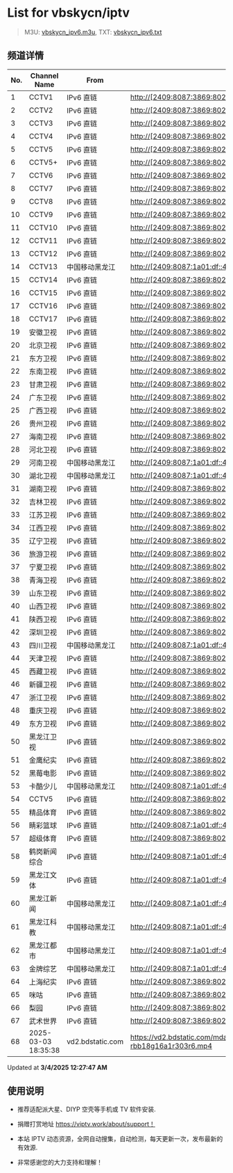 # List for **vbskycn/iptv**

> M3U: [vbskycn_ipv6.m3u](./vbskycn_ipv6.m3u ), TXT: [vbskycn_ipv6.txt](./txt/vbskycn_ipv6.txt )

## 频道详情

| No. | Channel Name | From | Source |
| --- | ------------ | ---- | ------ |
| 1 | CCTV1 | IPv6 直链 | <http://[2409:8087:3869:8021:1001::e5]:6610/PLTV/88888888/224/3221225618/2/index.m3u8> |
| 2 | CCTV2 | IPv6 直链 | <http://[2409:8087:3869:8021:1001::e5]:6610/PLTV/88888888/224/3221225619/2/index.m3u8> |
| 3 | CCTV3 | IPv6 直链 | <http://[2409:8087:3869:8021:1001::e5]:6610/PLTV/88888888/224/3221225634/2/index.m3u8> |
| 4 | CCTV4 | IPv6 直链 | <http://[2409:8087:3869:8021:1001::e5]:6610/PLTV/88888910/224/3221225621/index.m3u8> |
| 5 | CCTV5 | IPv6 直链 | <http://[2409:8087:3869:8021:1001::e5]:6610/PLTV/88888888/224/3221225633/2/index.m3u8> |
| 6 | CCTV5+ | IPv6 直链 | <http://[2409:8087:3869:8021:1001::e5]:6610/PLTV/88888910/224/3221225706/index.m3u8> |
| 7 | CCTV6 | IPv6 直链 | <http://[2409:8087:3869:8021:1001::e5]:6610/PLTV/88888888/224/3221225650/2/index.m3u8> |
| 8 | CCTV7 | IPv6 直链 | <http://[2409:8087:3869:8021:1001::e5]:6610/PLTV/88888888/224/3221225644/2/index.m3u8> |
| 9 | CCTV8 | IPv6 直链 | <http://[2409:8087:3869:8021:1001::e5]:6610/PLTV/88888910/224/3221225631/index.m3u8> |
| 10 | CCTV9 | IPv6 直链 | <http://[2409:8087:3869:8021:1001::e5]:6610/PLTV/88888888/224/3221225646/2/index.m3u8> |
| 11 | CCTV10 | IPv6 直链 | <http://[2409:8087:3869:8021:1001::e5]:6610/PLTV/88888888/224/3221225627/2/index.m3u8> |
| 12 | CCTV11 | IPv6 直链 | <http://[2409:8087:3869:8021:1001::e5]:6610/PLTV/88888910/224/3221225628/index.m3u8> |
| 13 | CCTV12 | IPv6 直链 | <http://[2409:8087:3869:8021:1001::e5]:6610/PLTV/88888910/224/3221225637/index.m3u8> |
| 14 | CCTV13 | 中国移动黑龙江 | <http://[2409:8087:1a01:df::4077]:80/ottrrs.hl.chinamobile.com/yinhe/88888888/224/3221226011/index.m3u8> |
| 15 | CCTV14 | IPv6 直链 | <http://[2409:8087:3869:8021:1001::e5]:6610/PLTV/88888910/224/3221225640/index.m3u8> |
| 16 | CCTV15 | IPv6 直链 | <http://[2409:8087:3869:8021:1001::e5]:6610/PLTV/88888888/224/3221225641/2/index.m3u8> |
| 17 | CCTV16 | IPv6 直链 | <http://[2409:8087:3869:8021:1001::e5]:6610/PLTV/88888910/224/3221226230/index.m3u8> |
| 18 | CCTV17 | IPv6 直链 | <http://[2409:8087:3869:8021:1001::e5]:6610/PLTV/88888888/224/3221225907/2/index.m3u8> |
| 19 | 安徽卫视 | IPv6 直链 | <http://[2409:8087:3869:8021:1001::e5]:6610/PLTV/88888888/224/3221225737/2/index.m3u8> |
| 20 | 北京卫视 | IPv6 直链 | <http://[2409:8087:3869:8021:1001::e5]:6610/PLTV/88888910/224/3221225674/index.m3u8> |
| 21 | 东方卫视 | IPv6 直链 | <http://[2409:8087:3869:8021:1001::e5]:6610/PLTV/88888888/224/3221225659/2/index.m3u8> |
| 22 | 东南卫视 | IPv6 直链 | <http://[2409:8087:3869:8021:1001::e5]:6610/PLTV/88888888/224/3221225657/2/index.m3u8> |
| 23 | 甘肃卫视 | IPv6 直链 | <http://[2409:8087:3869:8021:1001::e5]:6610/PLTV/88888888/224/3221225724/2/index.m3u8> |
| 24 | 广东卫视 | IPv6 直链 | <http://[2409:8087:3869:8021:1001::e5]:6610/PLTV/88888888/224/3221225742/2/index.m3u8> |
| 25 | 广西卫视 | IPv6 直链 | <http://[2409:8087:3869:8021:1001::e5]:6610/PLTV/88888888/224/3221225731/2/index.m3u8> |
| 26 | 贵州卫视 | IPv6 直链 | <http://[2409:8087:3869:8021:1001::e5]:6610/PLTV/88888888/224/3221225728/2/index.m3u8> |
| 27 | 海南卫视 | IPv6 直链 | <http://[2409:8087:3869:8021:1001::e5]:6610/PLTV/88888888/224/3221225722/2/index.m3u8> |
| 28 | 河北卫视 | IPv6 直链 | <http://[2409:8087:3869:8021:1001::e5]:6610/PLTV/88888888/224/3221225732/2/index.m3u8> |
| 29 | 河南卫视 | 中国移动黑龙江 | <http://[2409:8087:1a01:df::4077]:80/ottrrs.hl.chinamobile.com/yinhe/88888888/224/3221226480/index.m3u8> |
| 30 | 湖北卫视 | 中国移动黑龙江 | <http://[2409:8087:1a01:df::4077]:80/ottrrs.hl.chinamobile.com/PLTV/88888888/8/3221226477/index.m3u8> |
| 31 | 湖南卫视 | IPv6 直链 | <http://[2409:8087:3869:8021:1001::e5]:6610/PLTV/88888888/224/3221225704/2/index.m3u8> |
| 32 | 吉林卫视 | IPv6 直链 | <http://[2409:8087:3869:8021:1001::e5]:6610/PLTV/88888888/224/3221225680/2/index.m3u8> |
| 33 | 江苏卫视 | IPv6 直链 | <http://[2409:8087:3869:8021:1001::e5]:6610/PLTV/88888910/224/3221225702/index.m3u8> |
| 34 | 江西卫视 | IPv6 直链 | <http://[2409:8087:3869:8021:1001::e5]:6610/PLTV/88888888/224/3221225746/2/index.m3u8> |
| 35 | 辽宁卫视 | IPv6 直链 | <http://[2409:8087:3869:8021:1001::e5]:6610/PLTV/88888888/224/3221225696/2/index.m3u8> |
| 36 | 旅游卫视 | IPv6 直链 | <http://[2409:8087:3869:8021:1001::e5]:6610/PLTV/88888910/224/3221226212/index.m3u8?fmt=ts2hls> |
| 37 | 宁夏卫视 | IPv6 直链 | <http://[2409:8087:3869:8021:1001::e5]:6610/PLTV/88888888/224/3221225726/2/index.m3u8> |
| 38 | 青海卫视 | IPv6 直链 | <http://[2409:8087:3869:8021:1001::e5]:6610/PLTV/88888888/224/3221225727/2/index.m3u8> |
| 39 | 山东卫视 | IPv6 直链 | <http://[2409:8087:3869:8021:1001::e5]:6610/PLTV/88888888/224/3221225738/2/index.m3u8> |
| 40 | 山西卫视 | IPv6 直链 | <http://[2409:8087:3869:8021:1001::e5]:6610/PLTV/88888888/224/3221225730/2/index.m3u8> |
| 41 | 陕西卫视 | IPv6 直链 | <http://[2409:8087:3869:8021:1001::e5]:6610/PLTV/88888888/224/3221225729/2/index.m3u8> |
| 42 | 深圳卫视 | IPv6 直链 | <http://[2409:8087:3869:8021:1001::e5]:6610/PLTV/88888888/224/3221225700/2/index.m3u8> |
| 43 | 四川卫视 | 中国移动黑龙江 | <http://[2409:8087:1a01:df::4077]:80/ottrrs.hl.chinamobile.com/yinhe/88888888/224/3221226338/index.m3u8> |
| 44 | 天津卫视 | IPv6 直链 | <http://[2409:8087:3869:8021:1001::e5]:6610/PLTV/88888888/224/3221225698/2/index.m3u8> |
| 45 | 西藏卫视 | IPv6 直链 | <http://[2409:8087:3869:8021:1001::e5]:6610/PLTV/88888888/224/3221225723/2/index.m3u8> |
| 46 | 新疆卫视 | IPv6 直链 | <http://[2409:8087:3869:8021:1001::e5]:6610/PLTV/88888888/224/3221225725/2/index.m3u8> |
| 47 | 浙江卫视 | IPv6 直链 | <http://[2409:8087:3869:8021:1001::e5]:6610/PLTV/88888888/224/3221225744/2/index.m3u8> |
| 48 | 重庆卫视 | IPv6 直链 | <http://[2409:8087:3869:8021:1001::e5]:6610/PLTV/88888888/224/3221225734/2/index.m3u8> |
| 49 | 东方卫视 | IPv6 直链 | <http://[2409:8087:3869:8021:1001::e5]:6610/PLTV/88888888/224/3221225659/2/index.m3u8> |
| 50 | 黑龙江卫视 | IPv6 直链 | <http://[2409:8087:3869:8021:1001::e5]:6610/PLTV/88888888/224/3221225736/2/index.m3u8> |
| 51 | 金鹰纪实 | IPv6 直链 | <http://[2409:8087:3869:8021:1001::e5]:6610/PLTV/88888910/224/3221225595/index.m3u8?fmt=ts2hls> |
| 52 | 黑莓电影 | IPv6 直链 | <http://[2409:8087:3869:8021:1001::e5]:6610/PLTV/88888888/224/3221225764/2/index.m3u8> |
| 53 | 卡酷少儿 | 中国移动黑龙江 | <http://[2409:8087:1a01:df::4077]:80/ottrrs.hl.chinamobile.com/PLTV/88888888/8/3221225654/index.m3u8> |
| 54 | CCTV5 | IPv6 直链 | <http://[2409:8087:3869:8021:1001::e5]:6610/PLTV/88888888/224/3221225633/2/index.m3u8> |
| 55 | 精品体育 | IPv6 直链 | <http://[2409:8087:3869:8021:1001::e5]:6610/PLTV/88888888/224/3221225709/2/index.m3u8> |
| 56 | 睛彩篮球 | IPv6 直链 | <http://[2409:8087:1a01:df::4055]:80/TVOD/88888888/224/3221225901/main.m3u8> |
| 57 | 超级体育 | IPv6 直链 | <http://[2409:8087:3869:8021:1001::e5]:6610/PLTV/88888888/224/3221225622/2/index.m3u8> |
| 58 | 鹤岗新闻综合 | IPv6 直链 | <http://[2409:8087:1a01:df::4059]:80/TVOD/88888888/224/3221226073/main.m3u8> |
| 59 | 黑龙江文体 | IPv6 直链 | <http://[2409:8087:1a01:df::4025]:80/TVOD/88888888/224/3221225965/main.m3u8> |
| 60 | 黑龙江新闻 | 中国移动黑龙江 | <http://[2409:8087:1a01:df::4077]:80/ottrrs.hl.chinamobile.com/PLTV/88888888/224/3221226330/index.m3u8> |
| 61 | 黑龙江科教 | 中国移动黑龙江 | <http://[2409:8087:1a01:df::4025]:80/ottrrs.hl.chinamobile.com/PLTV/88888888/224/3221226242/1.m3u8> |
| 62 | 黑龙江都市 | 中国移动黑龙江 | <http://[2409:8087:1a01:df::4025]:80/ottrrs.hl.chinamobile.com/PLTV/88888888/224/3221226301/1.m3u8> |
| 63 | 金牌综艺 | 中国移动黑龙江 | <http://[2409:8087:1a01:df::4077]:80/ottrrs.hl.chinamobile.com/PLTV/88888888/224/3221225666/index.m3u8> |
| 64 | 上海纪实 | IPv6 直链 | <http://[2409:8087:3869:8021:1001::e5]:6610/PLTV/88888910/224/3221225655/index.m3u8> |
| 65 | 咪咕 | IPv6 直链 | <http://[2409:8087:3869:8021:1001::e5]:6610/PLTV/88888888/224/3221226240/2/index.m3u8> |
| 66 | 梨园 | IPv6 直链 | <http://[2409:8087:3869:8021:1001::e5]:6610/PLTV/88888888/224/3221225581/2/index.m3u8> |
| 67 | 武术世界 | IPv6 直链 | <http://[2409:8087:3869:8021:1001::e5]:6610/PLTV/88888888/224/3221225508/2/index.m3u8> |
| 68 | 2025-03-03 18:35:38 | vd2.bdstatic.com | <https://vd2.bdstatic.com/mda-rbb18g16a1r303r6/sc/cae_h264/1739321657475632500/mda-rbb18g16a1r303r6.mp4> |

Updated at **3/4/2025 12:27:47 AM**

## 使用说明

- 推荐适配派大星、DIYP 空壳等手机或 TV 软件安装.

- 捐赠打赏地址 <https://viptv.work/about/support！>

- 本站 IPTV 动态资源，全网自动搜集，自动检测，每天更新一次，发布最新的有效源.

- 非常感谢您的大力支持和理解！
